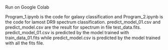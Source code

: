 Run on Google Colab

Program_1.ipynb is the code for galaxy classification and Program_2.ipynb is the code for lamost DR9 spectrum classification.
predict_model_01.csv and predict_model.csv are the result for spectrum in file test_data.fits. predict_model_01.csv is predicted by the model trained with train_data_01.fits while predict_model.csv is predicted by the model trained with all the fits file.
